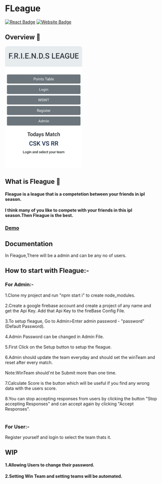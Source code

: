 # FLeague 
[![React Badge](http://img.shields.io/badge/Made%20With-React-blue?style=for-the-badge&logo=react)](https://reactjs.org/)
[![Website Badge](https://img.shields.io/badge/Visit-Now-green?style=for-the-badge&logo=vercel)](https://frndsleague.netlify.app/)

## Overview 👀
<p>
<img src="src/Overview.jpeg" height="400px"  style="border-radius:8px">
</p>

## What is Fleague 🤔

#### Fleague is a league that is a competetion between your friends in ipl season.

#### I think many of you like to compete with your friends in this ipl season.Then Fleague is the best.

### [Demo]


## Documentation

In Fleague,There will be a admin and can be any no of users.

## How to start with Fleague:-
### For Admin:-
<div>1.Clone my project and run "npm start i" to create node_modules.</div>
<br/>
<div>2.Create a google firebase account and create a project of any name and get the Api Key. Add that Api Key to the fireBase Config File.</div>
<br/>
<div>3.To setup fleague, Go to Admin>Enter admin password - "password"(Default Password).</div>
<br/>
<div>4.Admin Password can be changed in Admin File.</div>
<br/>
<div>5.First Click on the Setup button to setup the fleague.</div>
<br/>
<div>6.Admin should update the team everyday and should set the winTeam and reset after every match.</div>
<br/>
<div>Note:WinTeam should'nt be Submit more than one time.</div>
<br/>
<div>7.Calculate Score is the button which will be useful if you find any wrong data with the users score.</div>
<br/>
<div>8.You can stop accepting responses from users by clicking the button "Stop accepting Responses" and can accept again by clicking "Accept Responses".</div>
<br/>

### For User:-
Register yourself and login to select the team thats it.

## WIP

#### 1.Allowing Users to change their password.
#### 2.Setting Win Team and setting teams will be automated.

[Demo]:https://frndsleague.netlify.app
